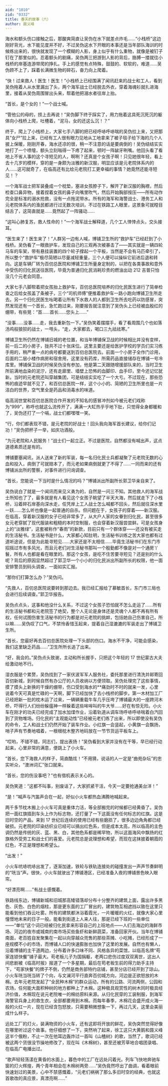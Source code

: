 ```yaml
---
aid: "1010"
zid: "0332"
title: 春天的故事（六）
author: 聂义峰
---
```


海水和额头伤口接触之后，那酸爽简直让吴伪在水下就差点炸毛……“小栈桥”这边刚好背光，水下能见度并不好，不过吴伪这水下开眼的本事还是当年部队海训的时候练出来的，很快就发现了一个模糊的人影，身上似乎有什么重物，就像是被钉子钉在了那里似的。忍着额头的剧痛，吴伪两三把游到人影的背后，胳膊一搂就往小栈桥的岸基连游带爬的挣扎。手上的感觉有点特殊，鼓鼓的、软软的，难道……吴伪顾不上了，踩着长满微生物的碎石，奋力向上爬着。

“快！过来救人！医生！医生！”小栈桥上已经围满了闻讯赶来的战士和工人，看到吴伪拖着人从水里漏出了头，两个海军战士已经脱去外衣，穿着海魂衫就扎进海里，接着从吴伪周围冒出头来，帮着他把溺水者往岸上抬。

“首长，是个女的！”一个战士喊。

“管他公的母的，捞上去再说！”吴伪脚下终于踩实了，用力拖着这具死沉死沉的躯体向小栈桥上爬，吐槽着，“泥马，女的还这么沉！？”

终于，爬上了小栈桥上，大家七手八脚的把已经呼哧呼哧喘的吴伪拉上来，又把那具“女尸”拉上来，已经有工人很有眼力见地从工地拿来了被子毯子给下海的几个人披上保暖，刚刚开春，海水还凉的很，稍一不注意的话是要病倒的！吴伪结结实实地打了一个喷嚏，额头立刻嗡得一下疼了起来，顿时一阵龇牙咧嘴。他回头看了看地上不省人事的这个寻短见的人，啊咧？还真是个女孩子啊！只见她很年轻，看上去十几岁的模样，穿的是一身颇为淡雅的新汉服，明显应该是元老院体系内的人……这可就奇了，在临高还有比给元老院打工更幸福的事情？她竟然还能寻短见！？

一个海军战士把军装叠成一个枕垫，塞进女孩脖子下，解开了新汉服的胸襟，然后检查口鼻异物，接着捏着女孩的鼻子向嘴里吹气，然后开始胸部按压——所有动作完全是标准的溺水抢救，没有一点拖泥带水。所有的海军和海警战士、港务工人和元老院体系内的渔民都进行过无数次培训，不过在铁路工人眼里，这景象可就瞠目结舌了，这简直就是……竟然起了一阵骚动……

“这叫心肺复苏，救人性命的！”一个海军战士解释道，几个工人悻悻点头，交头接耳。

“医生来了！医生来了！”人群另一边有人喊，博铺卫生所的“救护车”已经赶到了小栈桥。吴伪看了一眼救护车，发现自己的三观再次被暴击了——其实就是一辆四轮马车的车架，带有悬挂装置的四个轮子撑起一个平板，当然是不会有马匹牵引了，所以整个“救护车”极尽简陋以尽量减轻重量，三个人便可以操纵它前进后退和转向。这是车辆厂转为百仞总医院和博铺卫生所量身定制的，以把在各类事故和意外中受伤的归化民送往医院，毕竟为普通归化民消耗珍贵的燃油出动 212 吉普只怕没几个元老会同意。

大家七手八脚帮着把女孩抬上救护车，百仞总医院培养的归化民医生进行了简单检查之后给女孩盖了条被子，三个“司机师傅”便推着救护车一路小跑向博铺卫生所走去。另一个归化民医生吆喝着让所有下水救人的人都到卫生所去吃药以防感冒，突然发现还有一个首长，急忙跑过来，刚要报告就注意到了吴伪头上已经被血殷红的绷带，有些晃：“首……首长……您头上……”

“没事……没事……走，我去重新包一下。”吴伪笑着摆摆手，看了看周围几个也如落汤鸡般狼狈的战士，一甩头，“走，大家都去，喝口三九祛祛寒。”

博铺卫生所仍然在博铺旧城的老位置，和当年博铺保卫战的时候相比并没有变样，前一后二的小房子，拢共不过十张床位。这里主要还是给医护学校的学员们实习练手用的，稍严重一点的病号都要送到百仞总医院去。前面一个小房子全作门诊用，后面的二层小楼作病房和宿舍用，这里没有药库，所需药品直接储存在博铺一号冷库里。博铺保卫战的时候吴伪没有参加，他是第二天跟随增援部队来的，当时卫生所前满地血染的泥泞，还有走廊里、墙壁上恐怖的血脚印、血手印，至今还记忆犹新。当时的元老院还叫穿越集团，可是结结实实吃了一个大亏。不过现在，那些恐怖的痕迹早就不见了，和百仞总医院一样，这个小小的、简陋的卫生所里也是一片洁白的世界，空气里全是药品和消毒水的味道。

临高润世堂和百仞总医院合作开发的不知名的感冒冲剂如今被元老们戏称为“999”，称呼也就这么流传开了，满满一大缸热乎乎地下肚，只觉得全身都暖和了，吴伪还打了一个嗝，战士们都嘿嘿一笑。

“行，你们都表现不错，是元老院的好战士！回头我向海军首长建议，给你们记功！”吴伪把杯子一举，如庆功酒般。

“为元老院和人民服务！”战士们一起立正。不过是医院，自然都没有喊出声，这点道德素质还是有的。

博铺要塞闻讯，派人送来了新的军装，每一名归化民士兵都凝聚了元老院无数的心血和投入，病倒了可就赔本了，而元老如果病倒就更了不得了……一同而来的还有博铺派出所的警察，对事件进行问询调查。

“首长，您能说一下当时是什么情况的吗？”博铺派出所副所长郭卫华亲自来了。

吴伪说白了就是一个闻讯而来见义勇为的，自然是一问三不知。其他救人的海军战士所知也了了，最多就是有人看见这个女孩子眺望了半天大海，然后就走下了小栈桥，沿着碎石岸基向深水走，任凭岸上工人战士怎么喊都不回头，然后就往深水里一跃……怎么听也像是一起普通的自杀。但问题在于，女孩子的穿着——新汉服。在临高，穿着新汉服的女子已经非常多了，从大户人家的女眷到归化民，甚至很多女元老穿腻了现代服装和粗糙的本时空制服，也会穿着新汉服尝尝鲜。可是女孩身上的“淡雅绿”，这套被称作“春雨”的新款，目前只有一个群体穿——还没有被买走的生活秘书。生活秘书是什么，大家都心知肚明，生活秘书训练之苦大家也都有过道听途说，但是为此能寻短见……大家还是不太相信……毕竟生活秘书们在东门市招摇过市有多风光，而且元老们对生活秘书那叫一个殷勤都不像是对一个通房丫鬟，所有人也都是看在眼里的。那这个女孩，是吃不住苦要寻短见？还是别的什么呢？背后的原因显然超过了郭卫华一个小小的归化民派出所副所长的权限，他一面安排警员到码头调查，一面如实汇报。

“那你们打算怎么办？”吴伪问。

“先救人，百仞总医院说要转到那边去。我已经汇报给了慕敏首长，东门市三局也会进行后续调查。”郭卫华报告。

吴伪点点头，这事和他没什么关系，不过这个女孩子恐怕就不怎么走运了……所有的生活秘书都和元老院签了绝契，整个人无论是身体还是灵魂个人都不再有所有权，任何试图伤害生活秘书的行为都是对元老院的挑衅，包括她自己伤害自己，所以嘛……吴伪叹了口气，不禁怜香惜玉起来，提着自己湿漉漉的军装走出了博铺卫生所。

“首长，您最好再去百仞总医院处理一下头部的伤口。海水不干净，可能会感染，我们这里缺乏药品……”卫生所所长追了出来。

“好，我会的。”吴伪点头致谢，主动和所长握手，只把这个年轻的 17 世纪蒙古大夫给激动地不行。

湿衣服是个累赘，吴伪找到了一家伏波军军人服务社，委托那里进行清洗并邮寄回百仞新城，到时候自然有办公厅的人员收纳以方便领取。吴伪处理完了这些事情，摸了摸头上新换的干燥的绷带，伤口受到海水的\*\*痛劲时不时的就来一发，心里说着今天可真是忙碌的一天啊，脚下已经加快了去小栈桥的脚步。第一木材加工厂已经把新一批的枕木运了过来，一辆辆重载牛车几乎压垮了博铺最大的一座跨河木桥，吓得行人们纷纷躲瘟神一样躲着这些哞哞叫的牛大爷……好在有惊无险。小火车在刚才的功夫已经完成了加水加煤作业，沿着轨道从调车场呼哧呼哧喘着白汽回到了货物堆场。归化民的“主观能动性”已经被元老们练了出来，所以即使没有吴伪的命令，工人和战士们仍然开始了装车作业。小红旗一会竖起，小黄旗一会飘扬，哨子声有节奏地唱着，一根根枕木整齐地码放在一节节货运平板车上。

“哎哟，不错不错，同志们，提出表扬！”吴伪看到大家并没有在干等，早已经行动起来，心里非常的满意，便跳上了小火车。

“首长，您下海救人的样子，简直酷炫！”不用猜，说话的人一定是“曲苑杂坛”的忠实听众，“澳洲词汇”张口就来。

“首长，您的伤没事吧？”也有借机表示关心的。

吴伪笑道：“这都不叫事，别废话了，大家抓紧干活，今天一定要抢通美台洋！”

“是！”喊声与汽笛声合在一起，好似小火车都热血沸腾地喊起来。

两千多节枕木搬上小火车可真是重体力活，等全部搬完的时候都已经黄昏了。吴伪把一面红旗插到车头上作为标志物，还打量了一下这面没有任何标志的红旗。这是旧时空的产品，来到 17 世纪后连续的使用已经有些磨损了，很多边边角角都已经破损。元老院的印染纺织业已经可以搞出红色系，但是成本太高，所以临高的主色调仍然是传统的灰、蓝、黑、白，其他色系都是稀罕物，所以这面海风中飘扬的红旗格外受劳工和战士们的喜爱。元老院总是说理想和希望，而现在这抹披着朝霞的红色，不正是理想和希望么。

“出发！”

小火车吭哧吭哧出发了，逐渐加速，铁轮与铁轨连接处的碰撞发出一声声节奏鲜明的“咣当”声。很快，小火车就驶出了博铺港区，已经准备入夜的博铺景色映入眼帘。

“好漂亮啊……”有战士感慨着。

铁路线东边，博铺新城和旧城那高矮错落却分布十分整齐的建筑上面，露出许多黑色、灰色、白色的烟柱，那是更东面的工厂冒出的，建筑物互相遮挡以致在这里只能看到他们吞云吐雾。所有的建筑都沐浴着霞光，一片暖暖的火红，就像大家心里憧憬地未来的日子一般。能看到街道上人来人往，那是已经下班的一些单位——“单位”这个词已经被归化民拿来形容自己的上班地点——人们去海边的海鲜市场、河边的夜市或城南的南市场买些鱼虾和新鲜蔬菜，准备回家开伙。当年在博铺南面，老百姓自发聚集在一起以向穿越众兜售的那些茶摊、小吃摊，已经形成了一座规模不小的市场，而博铺人口的快速膨胀也加快了这里的发展。自然也有懒人，沿着博铺的主干道两边，分布着许多口味不同、风格各异的菜馆，以临高名牌“苟家连锁快餐”铺子最大。苟老板儿子为国捐躯，老两口悲伤过度双双离世，这出人间悲剧被《临高时报》报道了一个多星期，最后在苟老板生前的得力助手主持下，“苟家快餐”的牌子不倒，仍然是商务部特约店铺，甚至分店已经开到了琼山。小火车咣当咣当转了个向，与文澜河平行直奔百仞城方向，河边是正欲怒放的木棉。去年元老院发起了“全民种木棉”的群众运动，所有的公路、河流两侧，公园和农场，任何能大面积种树的地方都种上了木棉。这种极具观赏性的树木同时极具经济价值，木棉现在说元老院唯一的棉纺原料来源。从归化民穿的工装制服，到海军海警官兵身上的救生衣，全部都要用到木棉。而每年春季，木棉花会盛开成火海一般的火红一片，现在已经含包怒放，只需要稍微想象一下，再过几天，这里会美丽成什么样子。

远处工厂的灯火，装满物资的小火车，还有这即将开放的鲜花，吴伪突然觉得好像在哪里听过这个故事。他仔细想了一下，突然响了起来，徐工这只大黄鹅和聂义峰这半个俄粉，不止一次在他耳边轰炸过一首叫《山楂树》的歌，当然了，歌词已经被这两个货很没节操地修改了，现在叫《木棉树》，甚至还被芳草地合唱团录唱、在临高广电播出过。

“歌声轻轻荡漾在黄昏的水面上，暮色中的工厂在远处闪着光。列车飞快地奔驰车窗的灯火辉煌，两个青年相会在木棉树两旁……”吴伪竟然哼出了曲调，看着眼前快速划过的美景，心中不禁感慨着，“元老们祸祸了那么多旧时空的经典，也就这首歌改的真应景，真漂亮啊……”
